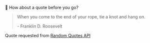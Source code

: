 📣 How about a quote before you go?

> When you come to the end of your rope, tie a knot and hang on.
>
> <p>- Franklin D. Roosevelt</p>

Quote requested from [Random Quotes API](https://github.com/lukePeavey/quotable)
